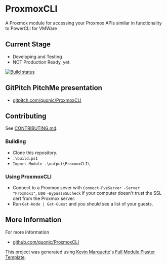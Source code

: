 # ProxmoxCLI

A Proxmox module for accessing your Proxmox APIs similar in functionality to PowerCLI for VMWare

## Current Stage

* Developing and Testing
* NOT Production Ready, yet.

[![Build status](https://ci.appveyor.com/api/projects/status/pxsta8uglrc9kql8?svg=true)](https://ci.appveyor.com/project/quonic/proxmoxcli)

## GitPitch PitchMe presentation

* [gitpitch.com/quonic/ProxmoxCLI](https://gitpitch.com/quonic/ProxmoxCLI)

## Contributing

See [CONTRIBUTING.md](/CONTRIBUTING.md).

<!-- ## Getting Started

Install from the PSGallery and Import the module

    Install-Module ProxmoxCLI
    Import-Module ProxmoxCLI -->

### Building

* Clone this repository.
* `.\build.ps1`
* `Import-Module .\output\ProxmoxCLI\`

### Using ProxmoxCLI

* Connect to a Proxmox sever with `Connect-PveServer -Server "Proxmox1"`, use `-BypassSSLCheck` if your computer doesn't trust the SSL cert from the Proxmox server.
* Run `Get-Node | Get-Guest` and you should see a list of your guests.

## More Information

For more information

<!-- * [ProxmoxCLI.readthedocs.io](http://ProxmoxCLI.readthedocs.io) -->
* [github.com/quonic/ProxmoxCLI](https://github.com/quonic/ProxmoxCLI)
<!-- * [quonic.github.io](https://quonic.github.io) -->

This project was generated using [Kevin Marquette](http://kevinmarquette.github.io)'s [Full Module Plaster Template](https://github.com/KevinMarquette/PlasterTemplates/tree/master/FullModuleTemplate).
